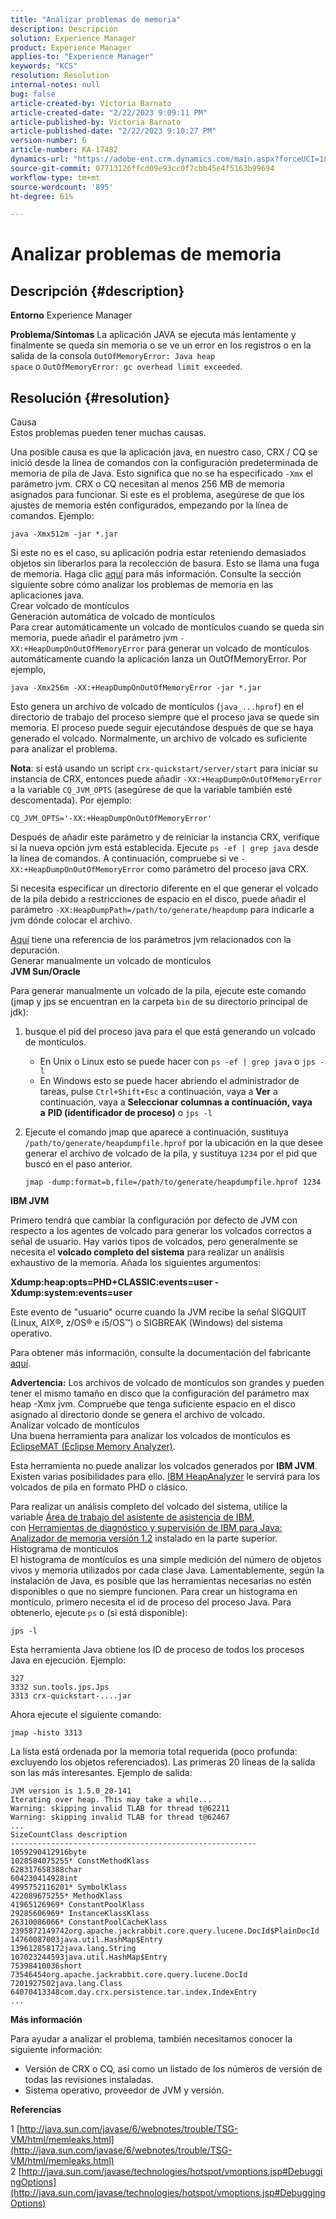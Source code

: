 ```yaml
---
title: "Analizar problemas de memoria"
description: Descripción
solution: Experience Manager
product: Experience Manager
applies-to: "Experience Manager"
keywords: "KCS"
resolution: Resolution
internal-notes: null
bug: false
article-created-by: Victoria Barnato
article-created-date: "2/22/2023 9:09:11 PM"
article-published-by: Victoria Barnato
article-published-date: "2/22/2023 9:10:27 PM"
version-number: 6
article-number: KA-17482
dynamics-url: "https://adobe-ent.crm.dynamics.com/main.aspx?forceUCI=1&pagetype=entityrecord&etn=knowledgearticle&id=aa844d25-f5b2-ed11-83fe-6045bd0067ea"
source-git-commit: 07713126ffcd09e93cc0f7cbb45e4f5163b99694
workflow-type: tm+mt
source-wordcount: '895'
ht-degree: 61%

---
```


# Analizar problemas de memoria

## Descripción {#description}

<b>Entorno</b>
Experience Manager


<b>Problema/Síntomas</b>
La aplicación JAVA se ejecuta más lentamente y finalmente se queda sin memoria o se ve un error en los registros o en la salida de la consola `OutOfMemoryError: Java heap space` o `OutOfMemoryError: gc overhead limit exceeded`.


## Resolución {#resolution}

Causa<br>
Estos problemas pueden tener muchas causas.

Una posible causa es que la aplicación java, en nuestro caso, CRX / CQ se inició desde la línea de comandos con la configuración predeterminada de memoria de pila de Java. Esto significa que no se ha especificado `-Xmx` el parámetro jvm. CRX o CQ necesitan al menos 256 MB de memoria asignados para funcionar. Si este es el problema, asegúrese de que los ajustes de memoria estén configurados, empezando por la línea de comandos. Ejemplo:


```
java -Xmx512m -jar *.jar
```


Si este no es el caso, su aplicación podría estar reteniendo demasiados objetos sin liberarlos para la recolección de basura. Esto se llama una fuga de memoria. Haga clic [aquí](http://java.sun.com/javase/6/webnotes/trouble/TSG-VM/html/memleaks.html) para más información. Consulte la sección siguiente sobre cómo analizar los problemas de memoria en las aplicaciones java.
<br>Crear volcado de montículos<br>Generación automática de volcado de montículos<br>
Para crear automáticamente un volcado de montículos cuando se queda sin memoria, puede añadir el parámetro jvm `-XX:+HeapDumpOnOutOfMemoryError` para generar un volcado de montículos automáticamente cuando la aplicación lanza un OutOfMemoryError. Por ejemplo,


```
java -Xmx256m -XX:+HeapDumpOnOutOfMemoryError -jar *.jar
```


Esto genera un archivo de volcado de montículos (`java_...hprof`) en el directorio de trabajo del proceso siempre que el proceso java se quede sin memoria. El proceso puede seguir ejecutándose después de que se haya generado el volcado. Normalmente, un archivo de volcado es suficiente para analizar el problema.

<b>Nota</b>: si está usando un script `crx-quickstart/server/start` para iniciar su instancia de CRX, entonces puede añadir `-XX:+HeapDumpOnOutOfMemoryError` a la variable `CQ_JVM_OPTS` (asegúrese de que la variable también esté descomentada). Por ejemplo:


```
CQ_JVM_OPTS='-XX:+HeapDumpOnOutOfMemoryError'
```


Después de añadir este parámetro y de reiniciar la instancia CRX, verifique si la nueva opción jvm está establecida. Ejecute `ps -ef | grep java` desde la línea de comandos. A continuación, compruebe si ve `-XX:+HeapDumpOnOutOfMemoryError` como parámetro del proceso java CRX.

Si necesita especificar un directorio diferente en el que generar el volcado de la pila debido a restricciones de espacio en el disco, puede añadir el parámetro `-XX:HeapDumpPath=/path/to/generate/heapdump` para indicarle a jvm dónde colocar el archivo.

[Aquí](http://java.sun.com/javase/technologies/hotspot/vmoptions.jsp#DebuggingOptions) tiene una referencia de los parámetros jvm relacionados con la depuración.
<br>Generar manualmente un volcado de montículos<br>
<b>JVM Sun/Oracle</b>

Para generar manualmente un volcado de la pila, ejecute este comando (jmap y jps se encuentran en la carpeta `bin` de su directorio principal de jdk):

1. busque el pid del proceso java para el que está generando un volcado de montículos.
   - En Unix o Linux esto se puede hacer con `ps -ef | grep java` o `jps -l`
   - En Windows esto se puede hacer abriendo el administrador de tareas, pulse `Ctrl+Shift+Esc` a continuación, vaya a <b>Ver</b> a continuación, vaya a <b>Seleccionar columnas </b><b>a continuación, vaya a</b> <b>PID (identificador de proceso)</b> o `jps -l`
2. Ejecute el comando jmap que aparece a continuación, sustituya `/path/to/generate/heapdumpfile.hprof` por la ubicación en la que desee generar el archivo de volcado de la pila, y sustituya `1234` por el pid que buscó en el paso anterior.

   ```
   jmap -dump:format=b,file=/path/to/generate/heapdumpfile.hprof 1234
   ```


<b>IBM JVM</b>

Primero tendrá que cambiar la configuración por defecto de JVM con respecto a los agentes de volcado para generar los volcados correctos a señal de usuario. Hay varios tipos de volcados, pero generalmente se necesita el <b>volcado completo del sistema</b> para realizar un análisis exhaustivo de la memoria. Añada los siguientes argumentos:

<b>Xdump:heap:opts=PHD+CLASSIC:events=user -Xdump:system:events=user</b>

Este evento de &quot;usuario&quot; ocurre cuando la JVM recibe la señal SIGQUIT (Linux, AIX®, z/OS® e i5/OS™) o SIGBREAK (Windows) del sistema operativo.

Para obtener más información, consulte la documentación del fabricante [aquí](http://pic.dhe.ibm.com/infocenter/java7sdk/v7r0/index.jsp?topic=%2Fcom.ibm.java.aix.70.doc%2Fdiag%2Fpreface%2Fchanges_70%2Foverview_gc.html).

<b>Advertencia:</b> Los archivos de volcado de montículos son grandes y pueden tener el mismo tamaño en disco que la configuración del parámetro max heap -Xmx jvm. Compruebe que tenga suficiente espacio en el disco asignado al directorio donde se genera el archivo de volcado.
<br>Analizar volcado de montículos<br>
Una buena herramienta para analizar los volcados de montículos es [EclipseMAT (Eclipse Memory Analyzer)](https://www.eclipse.org/mat/).

Esta herramienta no puede analizar los volcados generados por <b>IBM JVM</b>. Existen varias posibilidades para ello. [IBM HeapAnalyzer](https://www.ibm.com/developerworks/community/groups/service/html/communityview?communityUuid=4544bafe-c7a2-455f-9d43-eb866ea60091) le servirá para los volcados de pila en formato PHD o clásico.

Para realizar un análisis completo del volcado del sistema, utilice la variable [Área de trabajo del asistente de asistencia de IBM](http://www-01.ibm.com/software/support/isa/), con [Herramientas de diagnóstico y supervisión de IBM para Java: Analizador de memoria versión 1.2](http://www.ibm.com/developerworks/java/jdk/tools/memoryanalyzer/) instalado en la parte superior.
<br>Histograma de montículos<br>
El histograma de montículos es una simple medición del número de objetos vivos y memoria utilizados por cada clase Java. Lamentablemente, según la instalación de Java, es posible que las herramientas necesarias no estén disponibles o que no siempre funcionen. Para crear un histograma en montículo, primero necesita el id de proceso del proceso Java. Para obtenerlo, ejecute `ps` o (si está disponible):


```
jps -l
```


Esta herramienta Java obtiene los ID de proceso de todos los procesos Java en ejecución. Ejemplo:


```
327 
3332 sun.tools.jps.Jps
3313 crx-quickstart-....jar
```


Ahora ejecute el siguiente comando:


```
jmap -histo 3313
```


La lista está ordenada por la memoria total requerida (poco profunda: excluyendo los objetos referenciados). Las primeras 20 líneas de la salida son las más interesantes. Ejemplo de salida:


```
JVM version is 1.5.0_20-141
Iterating over heap. This may take a while...
Warning: skipping invalid TLAB for thread t@62211
Warning: skipping invalid TLAB for thread t@62467
...
SizeCountClass description
-------------------------------------------------------
1059290412916byte
1028584075255* ConstMethodKlass
628317658388char
604230414928int
4995752116201* SymbolKlass
422089675255* MethodKlass
41965126969* ConstantPoolKlass
29285606969* InstanceKlassKlass
26310086066* ConstantPoolCacheKlass
2395872149742org.apache.jackrabbit.core.query.lucene.DocId$PlainDocId
14760087003java.util.HashMap$Entry
139612858172java.lang.String
107023244593java.util.HashMap$Entry
75398410036short
73546454org.apache.jackrabbit.core.query.lucene.DocId
7201927502java.lang.Class
64070413348com.day.crx.persistence.tar.index.IndexEntry
...
```


<b>Más información</b>

Para ayudar a analizar el problema, también necesitamos conocer la siguiente información:

- Versión de CRX o CQ, así como un listado de los números de versión de todas las revisiones instaladas.
- Sistema operativo, proveedor de JVM y versión.


<b>Referencias</b>

1 [http://java.sun.com/javase/6/webnotes/trouble/TSG-VM/html/memleaks.html](http://java.sun.com/javase/6/webnotes/trouble/TSG-VM/html/memleaks.html)
2 [http://java.sun.com/javase/technologies/hotspot/vmoptions.jsp#DebuggingOptions](http://java.sun.com/javase/technologies/hotspot/vmoptions.jsp#DebuggingOptions)
